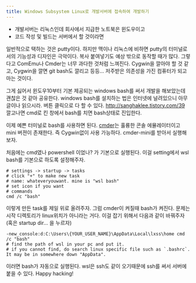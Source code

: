 ```yaml
---
title: Windows Subsystem Linux로 개발서버에 접속하여 개발하기
---
```


- 개발서버는 리눅스인데 회사에서 지급한 노트북은 윈도우이고
- 코드 작성 및 빌드는 서버에서 할 것이라면

일반적으로 택하는 것은 putty이다. 하지만 맥이나 리눅스에 비하면 putty의 터미널로서의 기능성과 디자인은 극악이다. 복사 붙여넣기도 예상 밖으로 동작할 때가 많다. 그렇다고 ComEmu나 Cmder는 너무 과다한 것처럼 느껴진다. Cygwin을 깔아야 할 것 같고, Cygwin을 깔면 git bash도 깔리고 등등... 저주받은 의존성을 가진 컴퓨터가 되고 마는 것이다.

그게 싫어서 윈도우10부터 기본 제공되는 windows bash를 써서 개발을 해보았는데 괜찮은 것 같아 공유한다.
windows bash를 설치하는 법은 인터넷에 널려있으니 아무 글이나 읽으시라. 버튼 클릭으로 다 할 수 있다.
<http://sanghaklee.tistory.com/39>
깔고나면 cmd로 킨 창에서 bash를 치면 bash상태로 진입한다.

이제 예쁜 터미널로 bash를 사용하면 된다. [cmder](http://cmder.net/)는 훌륭한 콘솔 에뮬레이터이고 mini 버젼이 존재한다. 즉 Cygwin없이 사용 가능하다. cmder-mini를 받아서 실행해보자.

처음에는 cmd였나 powershell 이었나? 가 기본으로 실행된다. 이걸 setting에서 wsl bash를 기본으로 하도록 설정해주자.

```shell
# settings -> startup -> tasks
# click "+" to make new task
# name: whateveryouwant. mine is "wsl bash"
# set icon if you want
# commands
cmd /c "bash"
```

이렇게 만든 task를 제일 위로 올려주자. 그럼 cmder이 켜질때 bash가 켜진다. 문제는 시작 디렉토리가 linux위치가 아니라는 거다. 이걸 잡기 위해서 다음과 같이 바꿔주자(혹은 startup dir... 을 누르자)

```shell
-new_console:d:C:\Users\{YOUR_USER_NAME}\AppData\Local\lxss\home cmd /c "bash"
# find the path of wsl in your pc and put it.
# if you cannot find, do search linux specific file such as `.bashrc`. It may be in somewhere down "AppData".
```

이러면 bash가 자동으로 실행된다. wsl은 ssh도 같이 오기때문에 ssh를 써서 서버에 붙을 수 있다.
Happy hacking!
